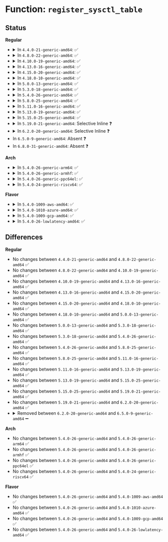 # Function: <code>register_sysctl_table</code>

## Status
<b>Regular</b>
<ul>
<li>
<details>
<summary>In <code>4.4.0-21-generic-amd64</code>: ✅</summary>

```c
struct ctl_table_header * register_sysctl_table(struct ctl_table * table)
```

```json
{
  "name": "register_sysctl_table",
  "collision_type": "Unique Global",
  "inline_type": "No",
  "funcs": [
    {
      "addr": 18446744071581491984,
      "name": "register_sysctl_table",
      "external": true,
      "loc": "fs/proc/proc_sysctl.c:1502",
      "file": "fs/proc/proc_sysctl.c",
      "inline": "seen, unknown",
      "caller_inline": [],
      "caller_func": [
        "arch/x86/entry/vdso/vdso32-setup.c:ia32_binfmt_init",
        "kernel/sysctl.c:sysctl_init",
        "kernel/sched/core.c:register_sched_domain_sysctl",
        "kernel/utsname_sysctl.c:utsname_sysctl_init",
        "fs/devpts/inode.c:init_devpts_fs",
        "ipc/ipc_sysctl.c:ipc_sysctl_init",
        "ipc/mq_sysctl.c:mq_register_sysctl_table",
        "drivers/char/hpet.c:hpet_init",
        "drivers/scsi/scsi_sysctl.c:scsi_init_sysctl",
        "drivers/md/md.c:md_init"
      ]
    }
  ],
  "symbols": [
    {
      "addr": 18446744071581491984,
      "name": "register_sysctl_table",
      "section": ".text",
      "bind": "STB_GLOBAL",
      "size": 33
    }
  ]
}
```
</details>
</li>
<li>
<details>
<summary>In <code>4.8.0-22-generic-amd64</code>: ✅</summary>

```c
struct ctl_table_header * register_sysctl_table(struct ctl_table * table)
```

```json
{
  "name": "register_sysctl_table",
  "collision_type": "Unique Global",
  "inline_type": "No",
  "funcs": [
    {
      "addr": 18446744071581676720,
      "name": "register_sysctl_table",
      "external": true,
      "loc": "fs/proc/proc_sysctl.c:1508",
      "file": "fs/proc/proc_sysctl.c",
      "inline": "seen, unknown",
      "caller_inline": [],
      "caller_func": [
        "arch/x86/entry/vdso/vdso32-setup.c:ia32_binfmt_init",
        "kernel/sysctl.c:sysctl_init",
        "kernel/sched/debug.c:register_sched_domain_sysctl",
        "kernel/utsname_sysctl.c:utsname_sysctl_init",
        "fs/devpts/inode.c:init_devpts_fs",
        "ipc/ipc_sysctl.c:ipc_sysctl_init",
        "ipc/mq_sysctl.c:mq_register_sysctl_table",
        "drivers/char/hpet.c:hpet_init",
        "drivers/scsi/scsi_sysctl.c:scsi_init_sysctl",
        "drivers/md/md.c:md_init"
      ]
    }
  ],
  "symbols": [
    {
      "addr": 18446744071581676720,
      "name": "register_sysctl_table",
      "section": ".text",
      "bind": "STB_GLOBAL",
      "size": 33
    }
  ]
}
```
</details>
</li>
<li>
<details>
<summary>In <code>4.10.0-19-generic-amd64</code>: ✅</summary>

```c
struct ctl_table_header * register_sysctl_table(struct ctl_table * table)
```

```json
{
  "name": "register_sysctl_table",
  "collision_type": "Unique Global",
  "inline_type": "No",
  "funcs": [
    {
      "addr": 18446744071581764864,
      "name": "register_sysctl_table",
      "external": true,
      "loc": "fs/proc/proc_sysctl.c:1514",
      "file": "fs/proc/proc_sysctl.c",
      "inline": "seen, unknown",
      "caller_inline": [],
      "caller_func": [
        "arch/x86/entry/vdso/vdso32-setup.c:ia32_binfmt_init",
        "arch/x86/kernel/itmt.c:sched_set_itmt_support",
        "kernel/sysctl.c:sysctl_init",
        "kernel/sched/debug.c:register_sched_domain_sysctl",
        "kernel/utsname_sysctl.c:utsname_sysctl_init",
        "fs/devpts/inode.c:init_devpts_fs",
        "ipc/ipc_sysctl.c:ipc_sysctl_init",
        "ipc/mq_sysctl.c:mq_register_sysctl_table",
        "drivers/char/hpet.c:hpet_init",
        "drivers/scsi/scsi_sysctl.c:scsi_init_sysctl",
        "drivers/md/md.c:md_init"
      ]
    }
  ],
  "symbols": [
    {
      "addr": 18446744071581764864,
      "name": "register_sysctl_table",
      "section": ".text",
      "bind": "STB_GLOBAL",
      "size": 33
    }
  ]
}
```
</details>
</li>
<li>
<details>
<summary>In <code>4.13.0-16-generic-amd64</code>: ✅</summary>

```c
struct ctl_table_header * register_sysctl_table(struct ctl_table * table)
```

```json
{
  "name": "register_sysctl_table",
  "collision_type": "Unique Global",
  "inline_type": "No",
  "funcs": [
    {
      "addr": 18446744071581818992,
      "name": "register_sysctl_table",
      "external": true,
      "loc": "fs/proc/proc_sysctl.c:1578",
      "file": "fs/proc/proc_sysctl.c",
      "inline": "seen, unknown",
      "caller_inline": [],
      "caller_func": [
        "arch/x86/entry/vdso/vdso32-setup.c:ia32_binfmt_init",
        "arch/x86/kernel/itmt.c:sched_set_itmt_support",
        "kernel/sysctl.c:sysctl_init",
        "kernel/sched/debug.c:register_sched_domain_sysctl",
        "kernel/utsname_sysctl.c:utsname_sysctl_init",
        "fs/devpts/inode.c:init_devpts_fs",
        "ipc/ipc_sysctl.c:ipc_sysctl_init",
        "ipc/mq_sysctl.c:mq_register_sysctl_table",
        "drivers/char/hpet.c:hpet_init",
        "drivers/scsi/scsi_sysctl.c:scsi_init_sysctl",
        "drivers/md/md.c:md_init"
      ]
    }
  ],
  "symbols": [
    {
      "addr": 18446744071581818992,
      "name": "register_sysctl_table",
      "section": ".text",
      "bind": "STB_GLOBAL",
      "size": 33
    }
  ]
}
```
</details>
</li>
<li>
<details>
<summary>In <code>4.15.0-20-generic-amd64</code>: ✅</summary>

```c
struct ctl_table_header * register_sysctl_table(struct ctl_table * table)
```

```json
{
  "name": "register_sysctl_table",
  "collision_type": "Unique Global",
  "inline_type": "No",
  "funcs": [
    {
      "addr": 18446744071581968560,
      "name": "register_sysctl_table",
      "external": true,
      "loc": "fs/proc/proc_sysctl.c:1579",
      "file": "fs/proc/proc_sysctl.c",
      "inline": "seen, unknown",
      "caller_inline": [],
      "caller_func": [
        "arch/x86/entry/vdso/vdso32-setup.c:ia32_binfmt_init",
        "arch/x86/kernel/itmt.c:sched_set_itmt_support",
        "kernel/sysctl.c:sysctl_init",
        "kernel/sched/debug.c:register_sched_domain_sysctl",
        "kernel/utsname_sysctl.c:utsname_sysctl_init",
        "fs/devpts/inode.c:init_devpts_fs",
        "ipc/ipc_sysctl.c:ipc_sysctl_init",
        "ipc/mq_sysctl.c:mq_register_sysctl_table",
        "drivers/char/hpet.c:hpet_init",
        "drivers/scsi/scsi_sysctl.c:scsi_init_sysctl",
        "drivers/md/md.c:md_init"
      ]
    }
  ],
  "symbols": [
    {
      "addr": 18446744071581968560,
      "name": "register_sysctl_table",
      "section": ".text",
      "bind": "STB_GLOBAL",
      "size": 33
    }
  ]
}
```
</details>
</li>
<li>
<details>
<summary>In <code>4.18.0-10-generic-amd64</code>: ✅</summary>

```c
struct ctl_table_header * register_sysctl_table(struct ctl_table * table)
```

```json
{
  "name": "register_sysctl_table",
  "collision_type": "Unique Global",
  "inline_type": "No",
  "funcs": [
    {
      "addr": 18446744071582153312,
      "name": "register_sysctl_table",
      "external": true,
      "loc": "fs/proc/proc_sysctl.c:1581",
      "file": "fs/proc/proc_sysctl.c",
      "inline": "seen, unknown",
      "caller_inline": [],
      "caller_func": [
        "arch/x86/entry/vdso/vdso32-setup.c:ia32_binfmt_init",
        "arch/x86/kernel/itmt.c:sched_set_itmt_support",
        "kernel/sysctl.c:sysctl_init",
        "kernel/sched/debug.c:register_sched_domain_sysctl",
        "kernel/utsname_sysctl.c:utsname_sysctl_init",
        "fs/quota/dquot.c:dquot_init",
        "fs/devpts/inode.c:init_devpts_fs",
        "ipc/ipc_sysctl.c:ipc_sysctl_init",
        "ipc/mq_sysctl.c:mq_register_sysctl_table",
        "drivers/xen/balloon.c:balloon_init",
        "drivers/char/hpet.c:hpet_init",
        "drivers/scsi/scsi_sysctl.c:scsi_init_sysctl",
        "drivers/md/md.c:md_init"
      ]
    }
  ],
  "symbols": [
    {
      "addr": 18446744071582153312,
      "name": "register_sysctl_table",
      "section": ".text",
      "bind": "STB_GLOBAL",
      "size": 33
    }
  ]
}
```
</details>
</li>
<li>
<details>
<summary>In <code>5.0.0-13-generic-amd64</code>: ✅</summary>

```c
struct ctl_table_header * register_sysctl_table(struct ctl_table * table)
```

```json
{
  "name": "register_sysctl_table",
  "collision_type": "Unique Global",
  "inline_type": "No",
  "funcs": [
    {
      "addr": 18446744071582247920,
      "name": "register_sysctl_table",
      "external": true,
      "loc": "fs/proc/proc_sysctl.c:1580",
      "file": "fs/proc/proc_sysctl.c",
      "inline": "seen, unknown",
      "caller_inline": [],
      "caller_func": [
        "arch/x86/entry/vdso/vdso32-setup.c:ia32_binfmt_init",
        "arch/x86/kernel/itmt.c:sched_set_itmt_support",
        "kernel/sysctl.c:sysctl_init",
        "kernel/sched/debug.c:register_sched_domain_sysctl",
        "kernel/utsname_sysctl.c:utsname_sysctl_init",
        "fs/quota/dquot.c:dquot_init",
        "fs/devpts/inode.c:init_devpts_fs",
        "ipc/ipc_sysctl.c:ipc_sysctl_init",
        "ipc/mq_sysctl.c:mq_register_sysctl_table",
        "drivers/xen/balloon.c:balloon_init",
        "drivers/char/hpet.c:hpet_init",
        "drivers/scsi/scsi_sysctl.c:scsi_init_sysctl",
        "drivers/md/md.c:md_init"
      ]
    }
  ],
  "symbols": [
    {
      "addr": 18446744071582247920,
      "name": "register_sysctl_table",
      "section": ".text",
      "bind": "STB_GLOBAL",
      "size": 33
    }
  ]
}
```
</details>
</li>
<li>
<details>
<summary>In <code>5.3.0-18-generic-amd64</code>: ✅</summary>

```c
struct ctl_table_header * register_sysctl_table(struct ctl_table * table)
```

```json
{
  "name": "register_sysctl_table",
  "collision_type": "Unique Global",
  "inline_type": "No",
  "funcs": [
    {
      "addr": 18446744071582412576,
      "name": "register_sysctl_table",
      "external": true,
      "loc": "fs/proc/proc_sysctl.c:1605",
      "file": "fs/proc/proc_sysctl.c",
      "inline": "seen, unknown",
      "caller_inline": [],
      "caller_func": [
        "arch/x86/entry/vdso/vdso32-setup.c:ia32_binfmt_init",
        "arch/x86/kernel/itmt.c:sched_set_itmt_support",
        "kernel/sysctl.c:sysctl_init",
        "kernel/sched/debug.c:register_sched_domain_sysctl",
        "kernel/utsname_sysctl.c:utsname_sysctl_init",
        "fs/quota/dquot.c:dquot_init",
        "fs/devpts/inode.c:init_devpts_fs",
        "ipc/ipc_sysctl.c:ipc_sysctl_init",
        "ipc/mq_sysctl.c:mq_register_sysctl_table",
        "drivers/xen/balloon.c:balloon_init",
        "drivers/tty/tty_ldisc.c:tty_sysctl_init",
        "drivers/char/hpet.c:hpet_init",
        "drivers/scsi/scsi_sysctl.c:scsi_init_sysctl",
        "drivers/md/md.c:md_init"
      ]
    }
  ],
  "symbols": [
    {
      "addr": 18446744071582412576,
      "name": "register_sysctl_table",
      "section": ".text",
      "bind": "STB_GLOBAL",
      "size": 33
    }
  ]
}
```
</details>
</li>
<li>
<details>
<summary>In <code>5.4.0-26-generic-amd64</code>: ✅</summary>

```c
struct ctl_table_header * register_sysctl_table(struct ctl_table * table)
```

```json
{
  "name": "register_sysctl_table",
  "collision_type": "Unique Global",
  "inline_type": "No",
  "funcs": [
    {
      "addr": 18446744071582511536,
      "name": "register_sysctl_table",
      "external": true,
      "loc": "fs/proc/proc_sysctl.c:1605",
      "file": "fs/proc/proc_sysctl.c",
      "inline": "seen, unknown",
      "caller_inline": [],
      "caller_func": [
        "arch/x86/entry/vdso/vdso32-setup.c:ia32_binfmt_init",
        "arch/x86/kernel/itmt.c:sched_set_itmt_support",
        "kernel/sysctl.c:sysctl_init",
        "kernel/sched/debug.c:register_sched_domain_sysctl",
        "kernel/utsname_sysctl.c:utsname_sysctl_init",
        "fs/quota/dquot.c:dquot_init",
        "fs/devpts/inode.c:init_devpts_fs",
        "ipc/ipc_sysctl.c:ipc_sysctl_init",
        "ipc/mq_sysctl.c:mq_register_sysctl_table",
        "drivers/xen/balloon.c:balloon_init",
        "drivers/tty/tty_ldisc.c:tty_sysctl_init",
        "drivers/char/hpet.c:hpet_init",
        "drivers/scsi/scsi_sysctl.c:scsi_init_sysctl",
        "drivers/md/md.c:md_init"
      ]
    }
  ],
  "symbols": [
    {
      "addr": 18446744071582511536,
      "name": "register_sysctl_table",
      "section": ".text",
      "bind": "STB_GLOBAL",
      "size": 33
    }
  ]
}
```
</details>
</li>
<li>
<details>
<summary>In <code>5.8.0-25-generic-amd64</code>: ✅</summary>

```c
struct ctl_table_header * register_sysctl_table(struct ctl_table * table)
```

```json
{
  "name": "register_sysctl_table",
  "collision_type": "Unique Global",
  "inline_type": "No",
  "funcs": [
    {
      "addr": 18446744071582814784,
      "name": "register_sysctl_table",
      "external": true,
      "loc": "fs/proc/proc_sysctl.c:1588",
      "file": "fs/proc/proc_sysctl.c",
      "inline": "seen, unknown",
      "caller_inline": [],
      "caller_func": [
        "arch/x86/entry/vdso/vdso32-setup.c:ia32_binfmt_init",
        "arch/x86/kernel/itmt.c:sched_set_itmt_support",
        "kernel/sysctl.c:sysctl_init",
        "kernel/sched/debug.c:register_sched_domain_sysctl",
        "kernel/utsname_sysctl.c:utsname_sysctl_init",
        "fs/quota/dquot.c:dquot_init",
        "fs/devpts/inode.c:init_devpts_fs",
        "ipc/ipc_sysctl.c:ipc_sysctl_init",
        "ipc/mq_sysctl.c:mq_register_sysctl_table",
        "drivers/xen/balloon.c:balloon_init",
        "drivers/tty/tty_ldisc.c:tty_sysctl_init",
        "drivers/char/hpet.c:hpet_init",
        "drivers/scsi/scsi_sysctl.c:scsi_init_sysctl",
        "drivers/md/md.c:md_init"
      ]
    }
  ],
  "symbols": [
    {
      "addr": 18446744071582814784,
      "name": "register_sysctl_table",
      "section": ".text",
      "bind": "STB_GLOBAL",
      "size": 33
    }
  ]
}
```
</details>
</li>
<li>
<details>
<summary>In <code>5.11.0-16-generic-amd64</code>: ✅</summary>

```c
struct ctl_table_header * register_sysctl_table(struct ctl_table * table)
```

```json
{
  "name": "register_sysctl_table",
  "collision_type": "Unique Global",
  "inline_type": "No",
  "funcs": [
    {
      "addr": 18446744071582888496,
      "name": "register_sysctl_table",
      "external": true,
      "loc": "fs/proc/proc_sysctl.c:1588",
      "file": "fs/proc/proc_sysctl.c",
      "inline": "seen, unknown",
      "caller_inline": [],
      "caller_func": [
        "arch/x86/entry/vdso/vdso32-setup.c:ia32_binfmt_init",
        "arch/x86/kernel/itmt.c:sched_set_itmt_support",
        "kernel/sysctl.c:sysctl_init",
        "kernel/sched/debug.c:register_sched_domain_sysctl",
        "kernel/utsname_sysctl.c:utsname_sysctl_init",
        "fs/quota/dquot.c:dquot_init",
        "fs/devpts/inode.c:init_devpts_fs",
        "ipc/ipc_sysctl.c:ipc_sysctl_init",
        "ipc/mq_sysctl.c:mq_register_sysctl_table",
        "drivers/xen/balloon.c:balloon_init",
        "drivers/tty/tty_ldisc.c:tty_sysctl_init",
        "drivers/char/hpet.c:hpet_init",
        "drivers/scsi/scsi_sysctl.c:scsi_init_sysctl",
        "drivers/md/md.c:md_init"
      ]
    }
  ],
  "symbols": [
    {
      "addr": 18446744071582888496,
      "name": "register_sysctl_table",
      "section": ".text",
      "bind": "STB_GLOBAL",
      "size": 33
    }
  ]
}
```
</details>
</li>
<li>
<details>
<summary>In <code>5.13.0-19-generic-amd64</code>: ✅</summary>

```c
struct ctl_table_header * register_sysctl_table(struct ctl_table * table)
```

```json
{
  "name": "register_sysctl_table",
  "collision_type": "Unique Global",
  "inline_type": "No",
  "funcs": [
    {
      "addr": 18446744071582916960,
      "name": "register_sysctl_table",
      "external": true,
      "loc": "fs/proc/proc_sysctl.c:1592",
      "file": "fs/proc/proc_sysctl.c",
      "inline": "seen, unknown",
      "caller_inline": [],
      "caller_func": [
        "arch/x86/entry/vdso/vdso32-setup.c:ia32_binfmt_init",
        "arch/x86/kernel/itmt.c:sched_set_itmt_support",
        "kernel/sysctl.c:sysctl_init",
        "kernel/utsname_sysctl.c:utsname_sysctl_init",
        "fs/quota/dquot.c:dquot_init",
        "fs/devpts/inode.c:init_devpts_fs",
        "ipc/ipc_sysctl.c:ipc_sysctl_init",
        "ipc/mq_sysctl.c:mq_register_sysctl_table",
        "drivers/xen/balloon.c:balloon_init",
        "drivers/tty/tty_ldisc.c:tty_sysctl_init",
        "drivers/char/hpet.c:hpet_init",
        "drivers/scsi/scsi_sysctl.c:scsi_init_sysctl",
        "drivers/md/md.c:md_init"
      ]
    }
  ],
  "symbols": [
    {
      "addr": 18446744071582916960,
      "name": "register_sysctl_table",
      "section": ".text",
      "bind": "STB_GLOBAL",
      "size": 33
    }
  ]
}
```
</details>
</li>
<li>
<details>
<summary>In <code>5.15.0-25-generic-amd64</code>: ✅</summary>

```c
struct ctl_table_header * register_sysctl_table(struct ctl_table * table)
```

```json
{
  "name": "register_sysctl_table",
  "collision_type": "Unique Global",
  "inline_type": "No",
  "funcs": [
    {
      "addr": 18446744071583251568,
      "name": "register_sysctl_table",
      "external": true,
      "loc": "fs/proc/proc_sysctl.c:1592",
      "file": "fs/proc/proc_sysctl.c",
      "inline": "seen, unknown",
      "caller_inline": [],
      "caller_func": [
        "arch/x86/entry/vdso/vdso32-setup.c:ia32_binfmt_init",
        "arch/x86/kernel/itmt.c:sched_set_itmt_support",
        "kernel/sysctl.c:sysctl_init",
        "kernel/utsname_sysctl.c:utsname_sysctl_init",
        "fs/quota/dquot.c:dquot_init",
        "fs/devpts/inode.c:init_devpts_fs",
        "ipc/ipc_sysctl.c:ipc_sysctl_init",
        "ipc/mq_sysctl.c:mq_register_sysctl_table",
        "drivers/xen/balloon.c:balloon_init",
        "drivers/tty/tty_ldisc.c:tty_sysctl_init",
        "drivers/char/hpet.c:hpet_init",
        "drivers/scsi/scsi_sysctl.c:scsi_init_sysctl",
        "drivers/md/md.c:md_init"
      ]
    }
  ],
  "symbols": [
    {
      "addr": 18446744071583251568,
      "name": "register_sysctl_table",
      "section": ".text",
      "bind": "STB_GLOBAL",
      "size": 33
    }
  ]
}
```
</details>
</li>
<li>
<details>
<summary>In <code>5.19.0-21-generic-amd64</code>: Selective Inline ❓</summary>

```c
struct ctl_table_header * register_sysctl_table(struct ctl_table * table)
```

```json
{
  "name": "register_sysctl_table",
  "collision_type": "Unique Global",
  "inline_type": "Selective",
  "funcs": [
    {
      "addr": 18446744071583751257,
      "name": "register_sysctl_table",
      "external": true,
      "loc": "fs/proc/proc_sysctl.c:1652",
      "file": "fs/proc/proc_sysctl.c",
      "inline": "not declared, inlined",
      "caller_inline": [
        "fs/proc/proc_sysctl.c:__register_sysctl_base"
      ],
      "caller_func": [
        "arch/x86/entry/vdso/vdso32-setup.c:ia32_binfmt_init",
        "arch/x86/kernel/itmt.c:sched_set_itmt_support",
        "kernel/utsname_sysctl.c:utsname_sysctl_init",
        "fs/quota/dquot.c:dquot_init",
        "fs/devpts/inode.c:init_devpts_fs",
        "drivers/xen/balloon.c:balloon_init",
        "drivers/tty/tty_ldisc.c:tty_sysctl_init",
        "drivers/scsi/scsi_sysctl.c:scsi_init_sysctl",
        "drivers/md/md.c:md_init"
      ]
    }
  ],
  "symbols": [
    {
      "addr": 18446744071583751200,
      "name": "register_sysctl_table",
      "section": ".text",
      "bind": "STB_GLOBAL",
      "size": 43
    }
  ]
}
```
</details>
</li>
<li>
<details>
<summary>In <code>6.2.0-20-generic-amd64</code>: Selective Inline ❓</summary>

```c
struct ctl_table_header * register_sysctl_table(struct ctl_table * table)
```

```json
{
  "name": "register_sysctl_table",
  "collision_type": "Unique Global",
  "inline_type": "Selective",
  "funcs": [
    {
      "addr": 18446744071584366985,
      "name": "register_sysctl_table",
      "external": true,
      "loc": "fs/proc/proc_sysctl.c:1651",
      "file": "fs/proc/proc_sysctl.c",
      "inline": "not declared, inlined",
      "caller_inline": [
        "fs/proc/proc_sysctl.c:__register_sysctl_base"
      ],
      "caller_func": [
        "arch/x86/entry/vdso/vdso32-setup.c:ia32_binfmt_init",
        "arch/x86/kernel/itmt.c:sched_set_itmt_support",
        "kernel/utsname_sysctl.c:utsname_sysctl_init",
        "fs/quota/dquot.c:dquot_init",
        "fs/devpts/inode.c:init_devpts_fs",
        "drivers/xen/balloon.c:balloon_init",
        "drivers/tty/tty_io.c:tty_init",
        "drivers/scsi/scsi_sysctl.c:scsi_init_sysctl",
        "drivers/md/md.c:md_init"
      ]
    }
  ],
  "symbols": [
    {
      "addr": 18446744071584366912,
      "name": "register_sysctl_table",
      "section": ".text",
      "bind": "STB_GLOBAL",
      "size": 43
    }
  ]
}
```
</details>
</li>
<li>
In <code>6.5.0-9-generic-amd64</code>: Absent ❓
</li>
<li>
In <code>6.8.0-31-generic-amd64</code>: Absent ❓
</li>
</ul>
<b>Arch</b>
<ul>
<li>
<details>
<summary>In <code>5.4.0-26-generic-arm64</code>: ✅</summary>

```c
struct ctl_table_header * register_sysctl_table(struct ctl_table * table)
```

```json
{
  "name": "register_sysctl_table",
  "collision_type": "Unique Global",
  "inline_type": "No",
  "funcs": [
    {
      "addr": 18446603336494139248,
      "name": "register_sysctl_table",
      "external": true,
      "loc": "fs/proc/proc_sysctl.c:1605",
      "file": "fs/proc/proc_sysctl.c",
      "inline": "seen, unknown",
      "caller_inline": [],
      "caller_func": [
        "kernel/sysctl.c:sysctl_init",
        "kernel/sched/debug.c:register_sched_domain_sysctl",
        "kernel/utsname_sysctl.c:utsname_sysctl_init",
        "fs/quota/dquot.c:dquot_init",
        "fs/devpts/inode.c:init_devpts_fs",
        "ipc/ipc_sysctl.c:ipc_sysctl_init",
        "ipc/mq_sysctl.c:mq_register_sysctl_table",
        "drivers/xen/balloon.c:balloon_init",
        "drivers/tty/tty_ldisc.c:tty_sysctl_init",
        "drivers/scsi/scsi_sysctl.c:scsi_init_sysctl",
        "drivers/md/md.c:md_init"
      ]
    }
  ],
  "symbols": [
    {
      "addr": 18446603336494139248,
      "name": "register_sysctl_table",
      "section": ".text",
      "bind": "STB_GLOBAL",
      "size": 64
    }
  ]
}
```
</details>
</li>
<li>
<details>
<summary>In <code>5.4.0-26-generic-armhf</code>: ✅</summary>

```c
struct ctl_table_header * register_sysctl_table(struct ctl_table * table)
```

```json
{
  "name": "register_sysctl_table",
  "collision_type": "Unique Global",
  "inline_type": "No",
  "funcs": [
    {
      "addr": 3227587028,
      "name": "register_sysctl_table",
      "external": true,
      "loc": "fs/proc/proc_sysctl.c:1605",
      "file": "fs/proc/proc_sysctl.c",
      "inline": "seen, unknown",
      "caller_inline": [],
      "caller_func": [
        "arch/arm/kernel/isa.c:register_isa_ports",
        "kernel/sysctl.c:sysctl_init",
        "kernel/sched/debug.c:register_sched_domain_sysctl",
        "kernel/utsname_sysctl.c:utsname_sysctl_init",
        "fs/quota/dquot.c:dquot_init",
        "fs/devpts/inode.c:init_devpts_fs",
        "ipc/ipc_sysctl.c:ipc_sysctl_init",
        "ipc/mq_sysctl.c:mq_register_sysctl_table",
        "drivers/tty/tty_ldisc.c:tty_sysctl_init",
        "drivers/scsi/scsi_sysctl.c:scsi_init_sysctl",
        "drivers/md/md.c:md_init"
      ]
    }
  ],
  "symbols": [
    {
      "addr": 3227587028,
      "name": "register_sysctl_table",
      "section": ".text",
      "bind": "STB_GLOBAL",
      "size": 48
    }
  ]
}
```
</details>
</li>
<li>
<details>
<summary>In <code>5.4.0-26-generic-ppc64el</code>: ✅</summary>

```c
struct ctl_table_header * register_sysctl_table(struct ctl_table * table)
```

```json
{
  "name": "register_sysctl_table",
  "collision_type": "Unique Global",
  "inline_type": "No",
  "funcs": [
    {
      "addr": 13835058055287816240,
      "name": "register_sysctl_table",
      "external": true,
      "loc": "fs/proc/proc_sysctl.c:1605",
      "file": "fs/proc/proc_sysctl.c",
      "inline": "seen, unknown",
      "caller_inline": [],
      "caller_func": [
        "arch/powerpc/kernel/idle.c:register_powersave_nap_sysctl",
        "kernel/sysctl.c:sysctl_init",
        "kernel/sched/debug.c:register_sched_domain_sysctl",
        "kernel/utsname_sysctl.c:utsname_sysctl_init",
        "fs/quota/dquot.c:dquot_init",
        "fs/devpts/inode.c:init_devpts_fs",
        "ipc/ipc_sysctl.c:ipc_sysctl_init",
        "ipc/mq_sysctl.c:mq_register_sysctl_table",
        "drivers/tty/tty_ldisc.c:tty_sysctl_init",
        "drivers/scsi/scsi_sysctl.c:scsi_init_sysctl",
        "drivers/md/md.c:md_init"
      ]
    }
  ],
  "symbols": [
    {
      "addr": 13835058055287816240,
      "name": "register_sysctl_table",
      "section": ".text",
      "bind": "STB_GLOBAL",
      "size": 40
    }
  ]
}
```
</details>
</li>
<li>
<details>
<summary>In <code>5.4.0-24-generic-riscv64</code>: ✅</summary>

```c
struct ctl_table_header * register_sysctl_table(struct ctl_table * table)
```

```json
{
  "name": "register_sysctl_table",
  "collision_type": "Unique Global",
  "inline_type": "No",
  "funcs": [
    {
      "addr": 18446743936273618930,
      "name": "register_sysctl_table",
      "external": true,
      "loc": "fs/proc/proc_sysctl.c:1605",
      "file": "fs/proc/proc_sysctl.c",
      "inline": "seen, unknown",
      "caller_inline": [],
      "caller_func": [
        "kernel/sysctl.c:sysctl_init",
        "kernel/sched/debug.c:register_sched_domain_sysctl",
        "kernel/utsname_sysctl.c:utsname_sysctl_init",
        "fs/quota/dquot.c:dquot_init",
        "fs/devpts/inode.c:init_devpts_fs",
        "ipc/ipc_sysctl.c:ipc_sysctl_init",
        "ipc/mq_sysctl.c:mq_register_sysctl_table",
        "drivers/tty/tty_ldisc.c:tty_sysctl_init",
        "drivers/scsi/scsi_sysctl.c:scsi_init_sysctl",
        "drivers/md/md.c:md_init"
      ]
    }
  ],
  "symbols": [
    {
      "addr": 18446743936273618930,
      "name": "register_sysctl_table",
      "section": ".text",
      "bind": "STB_GLOBAL",
      "size": 58
    }
  ]
}
```
</details>
</li>
</ul>
<b>Flavor</b>
<ul>
<li>
<details>
<summary>In <code>5.4.0-1009-aws-amd64</code>: ✅</summary>

```c
struct ctl_table_header * register_sysctl_table(struct ctl_table * table)
```

```json
{
  "name": "register_sysctl_table",
  "collision_type": "Unique Global",
  "inline_type": "No",
  "funcs": [
    {
      "addr": 18446744071582480272,
      "name": "register_sysctl_table",
      "external": true,
      "loc": "fs/proc/proc_sysctl.c:1605",
      "file": "fs/proc/proc_sysctl.c",
      "inline": "seen, unknown",
      "caller_inline": [],
      "caller_func": [
        "arch/x86/entry/vdso/vdso32-setup.c:ia32_binfmt_init",
        "arch/x86/kernel/itmt.c:sched_set_itmt_support",
        "kernel/sysctl.c:sysctl_init",
        "kernel/sched/debug.c:register_sched_domain_sysctl",
        "kernel/utsname_sysctl.c:utsname_sysctl_init",
        "fs/quota/dquot.c:dquot_init",
        "fs/devpts/inode.c:init_devpts_fs",
        "ipc/ipc_sysctl.c:ipc_sysctl_init",
        "ipc/mq_sysctl.c:mq_register_sysctl_table",
        "drivers/tty/tty_ldisc.c:tty_sysctl_init",
        "drivers/char/hpet.c:hpet_init",
        "drivers/scsi/scsi_sysctl.c:scsi_init_sysctl",
        "drivers/md/md.c:md_init"
      ]
    }
  ],
  "symbols": [
    {
      "addr": 18446744071582480272,
      "name": "register_sysctl_table",
      "section": ".text",
      "bind": "STB_GLOBAL",
      "size": 33
    }
  ]
}
```
</details>
</li>
<li>
<details>
<summary>In <code>5.4.0-1010-azure-amd64</code>: ✅</summary>

```c
struct ctl_table_header * register_sysctl_table(struct ctl_table * table)
```

```json
{
  "name": "register_sysctl_table",
  "collision_type": "Unique Global",
  "inline_type": "No",
  "funcs": [
    {
      "addr": 18446744071582417504,
      "name": "register_sysctl_table",
      "external": true,
      "loc": "fs/proc/proc_sysctl.c:1605",
      "file": "fs/proc/proc_sysctl.c",
      "inline": "seen, unknown",
      "caller_inline": [],
      "caller_func": [
        "arch/x86/entry/vdso/vdso32-setup.c:ia32_binfmt_init",
        "arch/x86/kernel/itmt.c:sched_set_itmt_support",
        "kernel/sysctl.c:sysctl_init",
        "kernel/sched/debug.c:register_sched_domain_sysctl",
        "kernel/utsname_sysctl.c:utsname_sysctl_init",
        "fs/quota/dquot.c:dquot_init",
        "fs/devpts/inode.c:init_devpts_fs",
        "ipc/ipc_sysctl.c:ipc_sysctl_init",
        "ipc/mq_sysctl.c:mq_register_sysctl_table",
        "drivers/tty/tty_ldisc.c:tty_sysctl_init",
        "drivers/char/hpet.c:hpet_init",
        "drivers/scsi/scsi_sysctl.c:scsi_init_sysctl",
        "drivers/md/md.c:md_init",
        "drivers/hv/vmbus_drv.c:hv_acpi_init"
      ]
    }
  ],
  "symbols": [
    {
      "addr": 18446744071582417504,
      "name": "register_sysctl_table",
      "section": ".text",
      "bind": "STB_GLOBAL",
      "size": 33
    }
  ]
}
```
</details>
</li>
<li>
<details>
<summary>In <code>5.4.0-1009-gcp-amd64</code>: ✅</summary>

```c
struct ctl_table_header * register_sysctl_table(struct ctl_table * table)
```

```json
{
  "name": "register_sysctl_table",
  "collision_type": "Unique Global",
  "inline_type": "No",
  "funcs": [
    {
      "addr": 18446744071582470752,
      "name": "register_sysctl_table",
      "external": true,
      "loc": "fs/proc/proc_sysctl.c:1605",
      "file": "fs/proc/proc_sysctl.c",
      "inline": "seen, unknown",
      "caller_inline": [],
      "caller_func": [
        "arch/x86/entry/vdso/vdso32-setup.c:ia32_binfmt_init",
        "arch/x86/kernel/itmt.c:sched_set_itmt_support",
        "kernel/sysctl.c:sysctl_init",
        "kernel/sched/debug.c:register_sched_domain_sysctl",
        "kernel/utsname_sysctl.c:utsname_sysctl_init",
        "fs/quota/dquot.c:dquot_init",
        "fs/devpts/inode.c:init_devpts_fs",
        "ipc/ipc_sysctl.c:ipc_sysctl_init",
        "ipc/mq_sysctl.c:mq_register_sysctl_table",
        "drivers/xen/balloon.c:balloon_init",
        "drivers/tty/tty_ldisc.c:tty_sysctl_init",
        "drivers/char/hpet.c:hpet_init",
        "drivers/scsi/scsi_sysctl.c:scsi_init_sysctl",
        "drivers/md/md.c:md_init"
      ]
    }
  ],
  "symbols": [
    {
      "addr": 18446744071582470752,
      "name": "register_sysctl_table",
      "section": ".text",
      "bind": "STB_GLOBAL",
      "size": 33
    }
  ]
}
```
</details>
</li>
<li>
<details>
<summary>In <code>5.4.0-26-lowlatency-amd64</code>: ✅</summary>

```c
struct ctl_table_header * register_sysctl_table(struct ctl_table * table)
```

```json
{
  "name": "register_sysctl_table",
  "collision_type": "Unique Global",
  "inline_type": "No",
  "funcs": [
    {
      "addr": 18446744071582551088,
      "name": "register_sysctl_table",
      "external": true,
      "loc": "fs/proc/proc_sysctl.c:1605",
      "file": "fs/proc/proc_sysctl.c",
      "inline": "seen, unknown",
      "caller_inline": [],
      "caller_func": [
        "arch/x86/entry/vdso/vdso32-setup.c:ia32_binfmt_init",
        "arch/x86/kernel/itmt.c:sched_set_itmt_support",
        "kernel/sysctl.c:sysctl_init",
        "kernel/sched/debug.c:register_sched_domain_sysctl",
        "kernel/utsname_sysctl.c:utsname_sysctl_init",
        "fs/quota/dquot.c:dquot_init",
        "fs/devpts/inode.c:init_devpts_fs",
        "ipc/ipc_sysctl.c:ipc_sysctl_init",
        "ipc/mq_sysctl.c:mq_register_sysctl_table",
        "drivers/xen/balloon.c:balloon_init",
        "drivers/tty/tty_ldisc.c:tty_sysctl_init",
        "drivers/char/hpet.c:hpet_init",
        "drivers/scsi/scsi_sysctl.c:scsi_init_sysctl",
        "drivers/md/md.c:md_init"
      ]
    }
  ],
  "symbols": [
    {
      "addr": 18446744071582551088,
      "name": "register_sysctl_table",
      "section": ".text",
      "bind": "STB_GLOBAL",
      "size": 33
    }
  ]
}
```
</details>
</li>
</ul>

## Differences
<b>Regular</b>
<ul>
<li>
No changes between <code>4.4.0-21-generic-amd64</code> and <code>4.8.0-22-generic-amd64</code> ✅
</li>
<li>
No changes between <code>4.8.0-22-generic-amd64</code> and <code>4.10.0-19-generic-amd64</code> ✅
</li>
<li>
No changes between <code>4.10.0-19-generic-amd64</code> and <code>4.13.0-16-generic-amd64</code> ✅
</li>
<li>
No changes between <code>4.13.0-16-generic-amd64</code> and <code>4.15.0-20-generic-amd64</code> ✅
</li>
<li>
No changes between <code>4.15.0-20-generic-amd64</code> and <code>4.18.0-10-generic-amd64</code> ✅
</li>
<li>
No changes between <code>4.18.0-10-generic-amd64</code> and <code>5.0.0-13-generic-amd64</code> ✅
</li>
<li>
No changes between <code>5.0.0-13-generic-amd64</code> and <code>5.3.0-18-generic-amd64</code> ✅
</li>
<li>
No changes between <code>5.3.0-18-generic-amd64</code> and <code>5.4.0-26-generic-amd64</code> ✅
</li>
<li>
No changes between <code>5.4.0-26-generic-amd64</code> and <code>5.8.0-25-generic-amd64</code> ✅
</li>
<li>
No changes between <code>5.8.0-25-generic-amd64</code> and <code>5.11.0-16-generic-amd64</code> ✅
</li>
<li>
No changes between <code>5.11.0-16-generic-amd64</code> and <code>5.13.0-19-generic-amd64</code> ✅
</li>
<li>
No changes between <code>5.13.0-19-generic-amd64</code> and <code>5.15.0-25-generic-amd64</code> ✅
</li>
<li>
No changes between <code>5.15.0-25-generic-amd64</code> and <code>5.19.0-21-generic-amd64</code> ✅
</li>
<li>
No changes between <code>5.19.0-21-generic-amd64</code> and <code>6.2.0-20-generic-amd64</code> ✅
</li>
<li>
<details>
<summary>Removed between <code>6.2.0-20-generic-amd64</code> and <code>6.5.0-9-generic-amd64</code> ➖</summary>

```c
struct ctl_table_header * register_sysctl_table(struct ctl_table * table)
```
</details>
</li>
</ul>
<b>Arch</b>
<ul>
<li>
No changes between <code>5.4.0-26-generic-amd64</code> and <code>5.4.0-26-generic-arm64</code> ✅
</li>
<li>
No changes between <code>5.4.0-26-generic-amd64</code> and <code>5.4.0-26-generic-armhf</code> ✅
</li>
<li>
No changes between <code>5.4.0-26-generic-amd64</code> and <code>5.4.0-26-generic-ppc64el</code> ✅
</li>
<li>
No changes between <code>5.4.0-26-generic-amd64</code> and <code>5.4.0-24-generic-riscv64</code> ✅
</li>
</ul>
<b>Flavor</b>
<ul>
<li>
No changes between <code>5.4.0-26-generic-amd64</code> and <code>5.4.0-1009-aws-amd64</code> ✅
</li>
<li>
No changes between <code>5.4.0-26-generic-amd64</code> and <code>5.4.0-1010-azure-amd64</code> ✅
</li>
<li>
No changes between <code>5.4.0-26-generic-amd64</code> and <code>5.4.0-1009-gcp-amd64</code> ✅
</li>
<li>
No changes between <code>5.4.0-26-generic-amd64</code> and <code>5.4.0-26-lowlatency-amd64</code> ✅
</li>
</ul>
